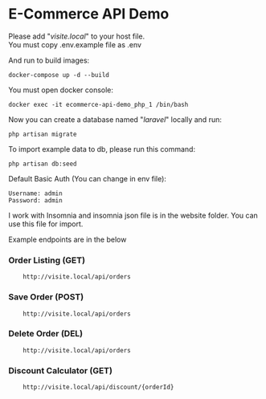 # E-Commerce API Demo

Please add "*visite.local*" to your host file.<br>
You must copy .env.example file as .env

And run to build images:
    
    docker-compose up -d --build

You must open docker console:

    docker exec -it ecommerce-api-demo_php_1 /bin/bash

Now you can create a database named "*laravel*" locally and run:

    php artisan migrate

To import example data to db, please run this command:

    php artisan db:seed

Default Basic Auth (You can change in env file):

    Username: admin
    Password: admin

I work with Insomnia and insomnia json file is in the website folder. You can use this file for import.

Example endpoints are in the below

### Order Listing (GET)
``` 
    http://visite.local/api/orders
```
### Save Order (POST)
``` 
    http://visite.local/api/orders
```
### Delete Order (DEL)
``` 
    http://visite.local/api/orders
```
### Discount Calculator (GET)
``` 
    http://visite.local/api/discount/{orderId}
```